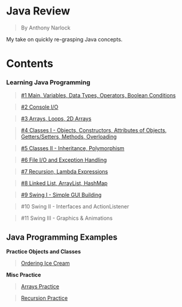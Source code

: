 # <b>Java Review</b>
> By Anthony Narlock

My take on quickly re-grasping Java concepts.

# <b>Contents</b>

### <b>Learning Java Programming</b>
> [#1 Main, Variables, Data Types, Operators, Boolean Conditions](https://github.com/narlock/java-archive/blob/main/Java%20Review/Learn%20Java%20Programming/Variables.java)

> [#2 Console I/O](https://github.com/narlock/java-archive/blob/main/Java%20Review/Learn%20Java%20Programming/ConsoleIO.java)

> [#3 Arrays, Loops, 2D Arrays](https://github.com/narlock/java-archive/blob/main/Java%20Review/Learn%20Java%20Programming/Arrays.java)

> [#4 Classes I - Objects, Constructors, Attributes of Objects, Getters/Setters, Methods, Overloading](https://github.com/narlock/java-archive/blob/main/Java%20Review/Learn%20Java%20Programming/Classes.java)

> [#5 Classes II - Inheritance, Polymorphism](https://github.com/narlock/java-archive/tree/main/Java%20Review/Learn%20Java%20Programming/Inheritance/src/Inheritance)

> [#6 File I/O and Exception Handling](https://github.com/narlock/java-archive/tree/main/Java%20Review/Learn%20Java%20Programming/FileIOTest)

> [#7 Recursion, Lambda Expressions](https://github.com/narlock/java-archive/blob/main/Java%20Review/Learn%20Java%20Programming/Recursion.java)

> [#8 Linked List, ArrayList, HashMap](https://github.com/narlock/java-archive/blob/main/Java%20Review/Learn%20Java%20Programming/Lists.java)

> [#9 Swing I - Simple GUI Building]()

> #10 Swing II - Interfaces and ActionListener

> #11 Swing III - Graphics & Animations

## <b>Java Programming Examples</b>

<b>Practice Objects and Classes</b>

> [Ordering Ice Cream](https://github.com/narlock/java-archive/tree/main/Java%20Review/Practice%20Materials/Practice%20Objects%20and%20Classes/IceCream/src)

<b>Misc Practice</b>

> [Arrays Practice](https://github.com/narlock/java-archive/blob/main/Java%20Review/Practice%20Materials/ArraysPractice.java)

> [Recursion Practice](https://github.com/narlock/java-archive/blob/main/Java%20Review/Practice%20Materials/RecursionPractice.java)


